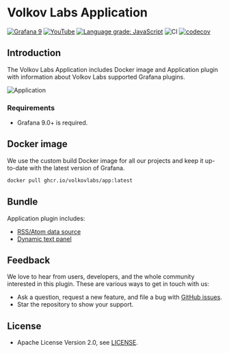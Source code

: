 # Volkov Labs Application

[![Grafana 9](https://img.shields.io/badge/Grafana-9.1.4-orange)](https://www.grafana.com)
[![YouTube](https://img.shields.io/badge/YouTube-Playlist-red)](https://youtube.com/playlist?list=PLPow72ygztmTm_zY_PYqJtRYpMPpZglYC)
[![Language grade: JavaScript](https://img.shields.io/lgtm/grade/javascript/g/VolkovLabs/volkovlabs-app.svg?logo=lgtm&logoWidth=18)](https://lgtm.com/projects/g/VolkovLabs/volkovlabs-app/context:javascript)
![CI](https://github.com/volkovlabs/volkovlabs-app/workflows/CI/badge.svg)
[![codecov](https://codecov.io/gh/VolkovLabs/volkovlabs-app/branch/main/graph/badge.svg?token=2W9VR0PG5N)](https://codecov.io/gh/VolkovLabs/volkovlabs-app)

## Introduction

The Volkov Labs Application includes Docker image and Application plugin with information about Volkov Labs supported Grafana plugins.

![Application](https://raw.githubusercontent.com/volkovlabs/volkovlabs-app/main/img/app.png)

### Requirements

- Grafana 9.0+ is required.

## Docker image

We use the custom build Docker image for all our projects and keep it up-to-date with the latest version of Grafana.

```bash
docker pull ghcr.io/volkovlabs/app:latest
```

## Bundle

Application plugin includes:

- [RSS/Atom data source](https://github.com/volkovlabs/volkovlabs-rss-datasource)
- [Dynamic text panel](https://github.com/marcusolsson/grafana-dynamictext-panel)

## Feedback

We love to hear from users, developers, and the whole community interested in this plugin. These are various ways to get in touch with us:

- Ask a question, request a new feature, and file a bug with [GitHub issues](https://github.com/volkovlabs/volkovlabs-app/issues/new/choose).
- Star the repository to show your support.

## License

- Apache License Version 2.0, see [LICENSE](https://github.com/volkovlabs/volkovlabs-app/blob/main/LICENSE).
